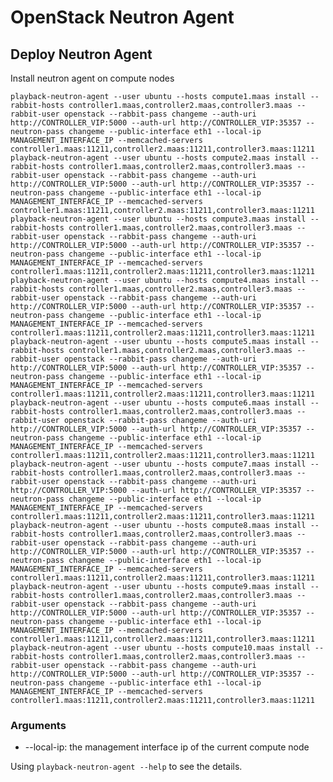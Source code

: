 # OpenStack Neutron Agent

## Deploy Neutron Agent

Install neutron agent on compute nodes

    playback-neutron-agent --user ubuntu --hosts compute1.maas install --rabbit-hosts controller1.maas,controller2.maas,controller3.maas --rabbit-user openstack --rabbit-pass changeme --auth-uri http://CONTROLLER_VIP:5000 --auth-url http://CONTROLLER_VIP:35357 --neutron-pass changeme --public-interface eth1 --local-ip MANAGEMENT_INTERFACE_IP --memcached-servers controller1.maas:11211,controller2.maas:11211,controller3.maas:11211
    playback-neutron-agent --user ubuntu --hosts compute2.maas install --rabbit-hosts controller1.maas,controller2.maas,controller3.maas --rabbit-user openstack --rabbit-pass changeme --auth-uri http://CONTROLLER_VIP:5000 --auth-url http://CONTROLLER_VIP:35357 --neutron-pass changeme --public-interface eth1 --local-ip MANAGEMENT_INTERFACE_IP --memcached-servers controller1.maas:11211,controller2.maas:11211,controller3.maas:11211
    playback-neutron-agent --user ubuntu --hosts compute3.maas install --rabbit-hosts controller1.maas,controller2.maas,controller3.maas --rabbit-user openstack --rabbit-pass changeme --auth-uri http://CONTROLLER_VIP:5000 --auth-url http://CONTROLLER_VIP:35357 --neutron-pass changeme --public-interface eth1 --local-ip MANAGEMENT_INTERFACE_IP --memcached-servers controller1.maas:11211,controller2.maas:11211,controller3.maas:11211
    playback-neutron-agent --user ubuntu --hosts compute4.maas install --rabbit-hosts controller1.maas,controller2.maas,controller3.maas --rabbit-user openstack --rabbit-pass changeme --auth-uri http://CONTROLLER_VIP:5000 --auth-url http://CONTROLLER_VIP:35357 --neutron-pass changeme --public-interface eth1 --local-ip MANAGEMENT_INTERFACE_IP --memcached-servers controller1.maas:11211,controller2.maas:11211,controller3.maas:11211
    playback-neutron-agent --user ubuntu --hosts compute5.maas install --rabbit-hosts controller1.maas,controller2.maas,controller3.maas --rabbit-user openstack --rabbit-pass changeme --auth-uri http://CONTROLLER_VIP:5000 --auth-url http://CONTROLLER_VIP:35357 --neutron-pass changeme --public-interface eth1 --local-ip MANAGEMENT_INTERFACE_IP --memcached-servers controller1.maas:11211,controller2.maas:11211,controller3.maas:11211
    playback-neutron-agent --user ubuntu --hosts compute6.maas install --rabbit-hosts controller1.maas,controller2.maas,controller3.maas --rabbit-user openstack --rabbit-pass changeme --auth-uri http://CONTROLLER_VIP:5000 --auth-url http://CONTROLLER_VIP:35357 --neutron-pass changeme --public-interface eth1 --local-ip MANAGEMENT_INTERFACE_IP --memcached-servers controller1.maas:11211,controller2.maas:11211,controller3.maas:11211
    playback-neutron-agent --user ubuntu --hosts compute7.maas install --rabbit-hosts controller1.maas,controller2.maas,controller3.maas --rabbit-user openstack --rabbit-pass changeme --auth-uri http://CONTROLLER_VIP:5000 --auth-url http://CONTROLLER_VIP:35357 --neutron-pass changeme --public-interface eth1 --local-ip MANAGEMENT_INTERFACE_IP --memcached-servers controller1.maas:11211,controller2.maas:11211,controller3.maas:11211
    playback-neutron-agent --user ubuntu --hosts compute8.maas install --rabbit-hosts controller1.maas,controller2.maas,controller3.maas --rabbit-user openstack --rabbit-pass changeme --auth-uri http://CONTROLLER_VIP:5000 --auth-url http://CONTROLLER_VIP:35357 --neutron-pass changeme --public-interface eth1 --local-ip MANAGEMENT_INTERFACE_IP --memcached-servers controller1.maas:11211,controller2.maas:11211,controller3.maas:11211
    playback-neutron-agent --user ubuntu --hosts compute9.maas install --rabbit-hosts controller1.maas,controller2.maas,controller3.maas --rabbit-user openstack --rabbit-pass changeme --auth-uri http://CONTROLLER_VIP:5000 --auth-url http://CONTROLLER_VIP:35357 --neutron-pass changeme --public-interface eth1 --local-ip MANAGEMENT_INTERFACE_IP --memcached-servers controller1.maas:11211,controller2.maas:11211,controller3.maas:11211
    playback-neutron-agent --user ubuntu --hosts compute10.maas install --rabbit-hosts controller1.maas,controller2.maas,controller3.maas --rabbit-user openstack --rabbit-pass changeme --auth-uri http://CONTROLLER_VIP:5000 --auth-url http://CONTROLLER_VIP:35357 --neutron-pass changeme --public-interface eth1 --local-ip MANAGEMENT_INTERFACE_IP --memcached-servers controller1.maas:11211,controller2.maas:11211,controller3.maas:11211

### Arguments

* --local-ip: the management interface ip of the current compute node

Using `playback-neutron-agent --help` to see the details.